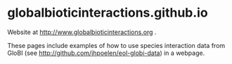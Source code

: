 globalbioticinteractions.github.io
==================
Website at http://www.globalbioticinteractions.org .

These pages include examples of how to use species interaction data from GloBI (see http://github.com/jhpoelen/eol-globi-data) in a webpage.  
